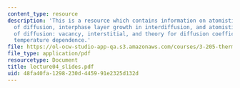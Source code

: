 ```yaml
---
content_type: resource
description: 'This is a resource which contains information on atomistic mechanisms
  of diffusion, interphase layer growth in interdiffusion, and atomistic mechanisms
  of diffusion: vacancy, interstitial, and theory for diffusion coefficients and their
  temperature dependence.'
file: https://ol-ocw-studio-app-qa.s3.amazonaws.com/courses/3-205-thermodynamics-and-kinetics-of-materials-fall-2006/48fa40fa1298230d445991e2325d132d_lecture04_slides.pdf
file_type: application/pdf
resourcetype: Document
title: lecture04_slides.pdf
uid: 48fa40fa-1298-230d-4459-91e2325d132d
---
```

